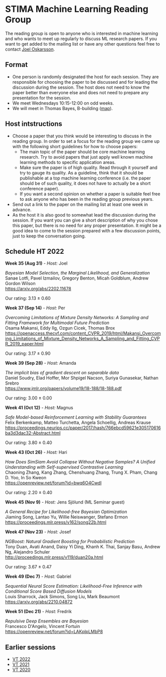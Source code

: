 # STIMA Machine Learning Reading Group
The reading group is open to anyone who is interested in machine learning and who wants to meet up regularly to discuss ML research papers.
If you want to get added to the mailing list or have any other questions feel free to contact [Joel Oskarsson](https://liu.se/en/employee/joeos82).

## Format
* One person is randomly designated the host for each session. They are responsible for choosing the paper to be discussed and for leading the discussion during the session. The host does not need to know the paper better than everyone else and does not need to prepare any presentation for the session.
* We meet Wednesdays 10:15-12:00 on odd weeks.
* We will meet in Thomas Bayes, B-building ([map](https://www.ida.liu.se/department/location/search.en.shtml?keyword=thomas+bayes)).

## Host intstructions
* Choose a paper that you think would be interesting to discuss in the reading group. In order to set a focus for the reading group we came up with the following short guidelines for how to choose papers:
  * The main topic of the paper should be core machine learning research. Try to avoid papers that just apply well known machine learning methods to specific application areas.
  * Make sure the paper is of high quality. Read through it yourself and try to gauge its quality. As a guideline, think that it should be publishable at a top machine learning conference (i.e. the paper should be of such quality, it does not have to actually be a short conference paper).
  * If you want a second opinion on whether a paper is suitable feel free to ask anyone who has been in the reading group previous years.
* Send out a link to the paper on the mailing list at least one week in advance.
* As the host it is also good to somewhat lead the discussion during the session. If you want you can give a short description of why you chose this paper, but there is no need for any proper presentation. It might be a good idea to come to the session prepared with a few discussion points, just to keep the conversation going.

## Schedule HT 2022

__Week 35 (Aug 31)__
_- Host:_ Joel

*Bayesian Model Selection, the Marginal Likelihood, and Generalization*
<br>
Sanae Lotfi, Pavel Izmailov, Gregory Benton, Micah Goldblum, Andrew Gordon Wilson
<br>
https://arxiv.org/abs/2202.11678

Our rating: 3.13 ± 0.60

__Week 37 (Sep 14)__
_- Host:_ Per

*Overcoming Limitations of Mixture Density Networks: A Sampling and Fitting Framework for Multimodal Future Prediction*
<br>
Osama Makansi, Eddy Ilg, Ozgun Cicek, Thomas Brox
<br>
https://openaccess.thecvf.com/content_CVPR_2019/html/Makansi_Overcoming_Limitations_of_Mixture_Density_Networks_A_Sampling_and_Fitting_CVPR_2019_paper.html

Our rating: 3.17 ± 0.90

__Week 39 (Sep 28)__
_- Host:_ Amanda

*The implicit bias of gradient descent on separable data*
<br>
Daniel Soudry, Elad Hoffer, Mor Shpigel Nacson, Suriya Gunasekar, Nathan Srebro
<br>
https://www.jmlr.org/papers/volume19/18-188/18-188.pdf

Our rating: 3.00 ± 0.00

__Week 41 (Oct 12)__
_- Host:_ Magnus

*Safe Model-based Reinforcement Learning with Stability Guarantees*
<br>
Felix Berkenkamp, Matteo Turchetta, Angela Schoellig, Andreas Krause
<br>
https://proceedings.neurips.cc/paper/2017/hash/766ebcd59621e305170616ba3d3dac32-Abstract.html

Our rating: 3.80 ± 0.40

__Week 43 (Oct 26)__
_- Host:_ Hari

*How Does SimSiam Avoid Collapse Without Negative Samples? A Unified Understanding with Self-supervised Contrastive Learning*
<br>
Chaoning Zhang, Kang Zhang, Chenshuang Zhang, Trung X. Pham, Chang D. Yoo, In So Kweon
<br>
https://openreview.net/forum?id=bwq6O4Cwdl

Our rating: 2.20 ± 0.40

__Week 45 (Nov 9)__
_- Host:_ Jens Sjölund (ML Seminar guest)

*A General Recipe for Likelihood-free Bayesian Optimization*
<br>
Jiaming Song, Lantao Yu, Willie Neiswanger, Stefano Ermon
<br>
https://proceedings.mlr.press/v162/song22b.html

__Week 47 (Nov 23)__
_- Host:_ Josef

*NGBoost: Natural Gradient Boosting for Probabilistic Prediction*
<br>
Tony Duan, Avati Anand, Daisy Yi Ding, Khanh K. Thai, Sanjay Basu, Andrew Ng, Alejandro Schuler
<br>
http://proceedings.mlr.press/v119/duan20a.html

Our rating: 3.67 ± 0.47

__Week 49 (Dec 7)__
_- Host:_ Gabriel

*Sequential Neural Score Estimation: Likelihood-Free Inference with Conditional Score Based Diffusion Models*
<br>
Louis Sharrock, Jack Simons, Song Liu, Mark Beaumont
<br>
https://arxiv.org/abs/2210.04872

__Week 51 (Dec 21)__
_- Host:_ Fredrik

*Repulsive Deep Ensembles are Bayesian*
<br>
Francesco D'Angelo, Vincent Fortuin
<br>
https://openreview.net/forum?id=LAKplpLMbP8

## Earlier sessions

* [VT 2022](archive/2022vt.md)
* [VT 2021](archive/2021vt.md)
* [VT 2020](archive/2020vt.md)
